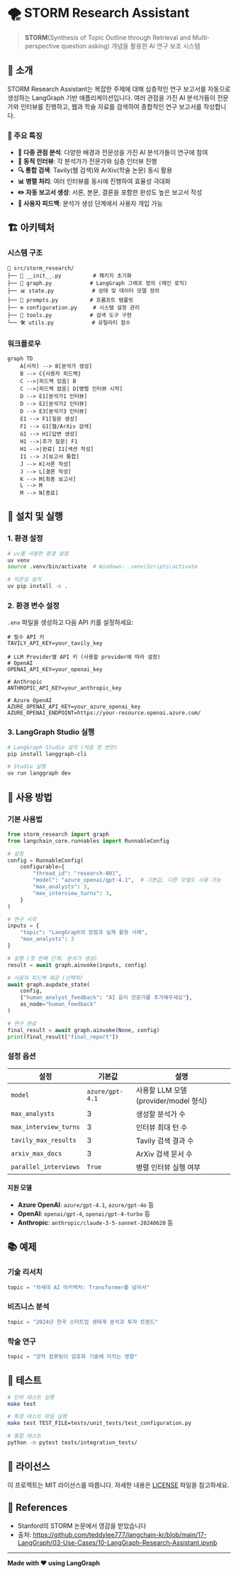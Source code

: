 # 🌪️ STORM Research Assistant

> **STORM**(Synthesis of Topic Outline through Retrieval and Multi-perspective question asking) 개념을 활용한 AI 연구 보조 시스템

## 📖 소개

STORM Research Assistant는 복잡한 주제에 대해 심층적인 연구 보고서를 자동으로 생성하는 LangGraph 기반 애플리케이션입니다. 여러 관점을 가진 AI 분석가들이 전문가와 인터뷰를 진행하고, 웹과 학술 자료를 검색하여 종합적인 연구 보고서를 작성합니다.

### 🎯 주요 특징

- **🤖 다중 관점 분석**: 다양한 배경과 전문성을 가진 AI 분석가들이 연구에 참여
- **💬 동적 인터뷰**: 각 분석가가 전문가와 심층 인터뷰 진행
- **🔍 통합 검색**: Tavily(웹 검색)와 ArXiv(학술 논문) 동시 활용
- **📊 병렬 처리**: 여러 인터뷰를 동시에 진행하여 효율성 극대화
- **✏️ 자동 보고서 생성**: 서론, 본문, 결론을 포함한 완성도 높은 보고서 작성
- **🔄 사용자 피드백**: 분석가 생성 단계에서 사용자 개입 가능

## 🏗️ 아키텍처

### 시스템 구조

```
📁 src/storm_research/
├── 📄 __init__.py          # 패키지 초기화
├── 🧠 graph.py            # LangGraph 그래프 정의 (메인 로직)
├── 📊 state.py            # 상태 및 데이터 모델 정의
├── 💬 prompts.py          # 프롬프트 템플릿
├── ⚙️ configuration.py     # 시스템 설정 관리
├── 🔧 tools.py            # 검색 도구 구현
└── 🛠️ utils.py            # 유틸리티 함수
```

### 워크플로우

```mermaid
graph TD
    A[시작] --> B[분석가 생성]
    B --> C{사용자 피드백}
    C -->|피드백 있음| B
    C -->|피드백 없음| D[병렬 인터뷰 시작]
    D --> E1[분석가1 인터뷰]
    D --> E2[분석가2 인터뷰]
    D --> E3[분석가3 인터뷰]
    E1 --> F1[질문 생성]
    F1 --> G1[웹/ArXiv 검색]
    G1 --> H1[답변 생성]
    H1 -->|추가 질문| F1
    H1 -->|완료| I1[섹션 작성]
    I1 --> J[보고서 통합]
    J --> K[서론 작성]
    J --> L[결론 작성]
    K --> M[최종 보고서]
    L --> M
    M --> N[종료]
```

## 🚀 설치 및 실행

### 1. 환경 설정

```bash
# uv를 사용한 환경 설정
uv venv
source .venv/bin/activate  # Windows: .venv\Scripts\activate

# 의존성 설치
uv pip install -e .
```

### 2. 환경 변수 설정

`.env` 파일을 생성하고 다음 API 키를 설정하세요:

```env
# 필수 API 키
TAVILY_API_KEY=your_tavily_key

# LLM Provider별 API 키 (사용할 provider에 따라 설정)
# OpenAI
OPENAI_API_KEY=your_openai_key

# Anthropic
ANTHROPIC_API_KEY=your_anthropic_key

# Azure OpenAI
AZURE_OPENAI_API_KEY=your_azure_openai_key
AZURE_OPENAI_ENDPOINT=https://your-resource.openai.azure.com/
```

### 3. LangGraph Studio 실행

```bash
# LangGraph Studio 설치 (처음 한 번만)
pip install langgraph-cli

# Studio 실행
uv run langgraph dev
```

## 📝 사용 방법

### 기본 사용법

```python
from storm_research import graph
from langchain_core.runnables import RunnableConfig

# 설정
config = RunnableConfig(
    configurable={
        "thread_id": "research-001",
        "model": "azure_openai/gpt-4.1",  # 기본값, 다른 모델도 사용 가능
        "max_analysts": 3,
        "max_interview_turns": 3,
    }
)

# 연구 시작
inputs = {
    "topic": "LangGraph의 장점과 실제 활용 사례",
    "max_analysts": 3
}

# 실행 (첫 번째 단계: 분석가 생성)
result = await graph.ainvoke(inputs, config)

# 사용자 피드백 제공 (선택적)
await graph.aupdate_state(
    config,
    {"human_analyst_feedback": "AI 윤리 전문가를 추가해주세요"},
    as_node="human_feedback"
)

# 연구 완료
final_result = await graph.ainvoke(None, config)
print(final_result["final_report"])
```

### 설정 옵션

| 설정 | 기본값 | 설명 |
|------|--------|------|
| `model` | `azure/gpt-4.1` | 사용할 LLM 모델 (provider/model 형식) |
| `max_analysts` | 3 | 생성할 분석가 수 |
| `max_interview_turns` | 3 | 인터뷰 최대 턴 수 |
| `tavily_max_results` | 3 | Tavily 검색 결과 수 |
| `arxiv_max_docs` | 3 | ArXiv 검색 문서 수 |
| `parallel_interviews` | `True` | 병렬 인터뷰 실행 여부 |

#### 지원 모델
- **Azure OpenAI**: `azure/gpt-4.1`, `azure/gpt-4o` 등
- **OpenAI**: `openai/gpt-4`, `openai/gpt-4-turbo` 등
- **Anthropic**: `anthropic/claude-3-5-sonnet-20240620` 등

## 📚 예제

### 기술 리서치
```python
topic = "차세대 AI 아키텍처: Transformer를 넘어서"
```

### 비즈니스 분석
```python
topic = "2024년 한국 스타트업 생태계 분석과 투자 트렌드"
```

### 학술 연구
```python
topic = "양자 컴퓨팅이 암호화 기술에 미치는 영향"
```

## 🧪 테스트

```bash
# 단위 테스트 실행
make test

# 특정 테스트 파일 실행
make test TEST_FILE=tests/unit_tests/test_configuration.py

# 통합 테스트
python -m pytest tests/integration_tests/
```

## 📄 라이선스

이 프로젝트는 MIT 라이선스를 따릅니다. 자세한 내용은 [LICENSE](LICENSE) 파일을 참고하세요.

## 🙏 References

- Stanford의 STORM 논문에서 영감을 받았습니다
- 출처: https://github.com/teddylee777/langchain-kr/blob/main/17-LangGraph/03-Use-Cases/10-LangGraph-Research-Assistant.ipynb

---

**Made with ❤️ using LangGraph**